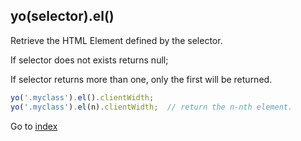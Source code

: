 ## yo(selector).el()

Retrieve the HTML Element defined by the selector. 

If selector does not exists returns null;

If selector returns more than one, only the first will be returned.

```javascript
yo('.myclass').el().clientWidth;
yo('.myclass').el(n).clientWidth;  // return the n-nth element.
```

Go to [index](index.md)